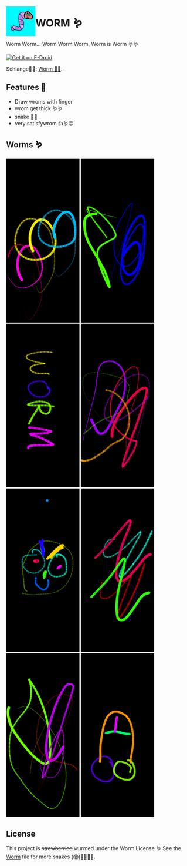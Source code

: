 <img align="left" width="80" height="80" src="fastlane/metadata/android/en-US/images/icon.png"
alt="worm">
# WORM  🪱
Worm Worm... Worm Worm Worm, Worm is Worm 🪱🪱

[<img src="https://fdroid.gitlab.io/artwork/badge/get-it-on.png"
     alt="Get it on F-Droid"
     height="80">](https://f-droid.org/packages/S.N.A.K.E/)

Schlange🐍🐍: [Worm 🐍🐍](https://github.com/EVE-146T/WORM/releases/latest).

## Features 🐍

- Draw wroms with finger 
- wrom get thick 🪱🪱
- snake 🐍🐍
- very satisfywrom 👍🪱😌

## Worms 🪱

[<img width=200 alt="Screenshot 1"
src="fastlane/metadata/android/en-US/images/phoneScreenshots/1.png?raw=true">](fastlane/metadata/android/en-US/images/phoneScreenshots/1.png?raw=true)
[<img width=200 alt="Screenshot 2"
src="fastlane/metadata/android/en-US/images/phoneScreenshots/2.png?raw=true">](fastlane/metadata/android/en-US/images/phoneScreenshots/2.png?raw=true)
[<img width=200 alt="Screenshot 3"
src="fastlane/metadata/android/en-US/images/phoneScreenshots/3.png?raw=true">](fastlane/metadata/android/en-US/images/phoneScreenshots/3.png?raw=true)
[<img width=200 alt="Screenshot 4"
src="fastlane/metadata/android/en-US/images/phoneScreenshots/4.png?raw=true">](fastlane/metadata/android/en-US/images/phoneScreenshots/4.png?raw=true)
[<img width=200 alt="Screenshot 5"
src="fastlane/metadata/android/en-US/images/phoneScreenshots/5.png?raw=true">](fastlane/metadata/android/en-US/images/phoneScreenshots/5.png?raw=true)
[<img width=200 alt="Screenshot 6"
src="fastlane/metadata/android/en-US/images/phoneScreenshots/6.png?raw=true">](fastlane/metadata/android/en-US/images/phoneScreenshots/6.png?raw=true)
[<img width=200 alt="Screenshot 7"
src="fastlane/metadata/android/en-US/images/phoneScreenshots/7.png?raw=true">](fastlane/metadata/android/en-US/images/phoneScreenshots/7.png?raw=true)
[<img width=200 alt="Screenshot 8"
src="fastlane/metadata/android/en-US/images/phoneScreenshots/8.png?raw=true">](fastlane/metadata/android/en-US/images/phoneScreenshots/8.png?raw=true)


## License

This project is ~~strawberried~~ wurmed under the Worm License 🪱 See the [Worm](Worm) file for more snakes (😱)🐍🐍🐍🐍.




